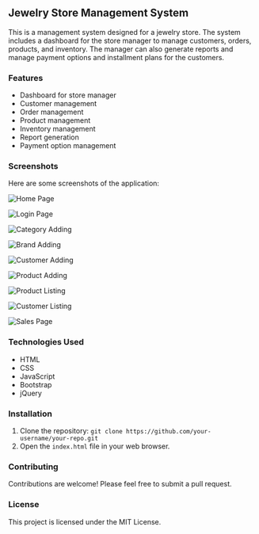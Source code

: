 ## Jewelry Store Management System

This is a management system designed for a jewelry store. The system includes a dashboard for the store manager to manage customers, orders, products, and inventory. The manager can also generate reports and manage payment options and installment plans for the customers.

### Features

- Dashboard for store manager
- Customer management
- Order management
- Product management
- Inventory management
- Report generation
- Payment option management

### Screenshots

Here are some screenshots of the application:

![Home Page](./Anasayfa.png)

![Login Page](./LoginSayfası.png)

![Category Adding](./KategoriEkleme.png)

![Brand Adding](./MarkaEkleme.png)

![Customer Adding](./MüsteriEkleme.png)

![Product Adding](./ÜrünEkleme.png)

![Product Listing](./ÜrünListeleme.png)

![Customer Listing](./MüsteriListeleme.png)

![Sales Page](./SatısSayfası.png)

### Technologies Used

- HTML
- CSS
- JavaScript
- Bootstrap
- jQuery

### Installation

1. Clone the repository: `git clone https://github.com/your-username/your-repo.git`
2. Open the `index.html` file in your web browser.

### Contributing

Contributions are welcome! Please feel free to submit a pull request.

### License

This project is licensed under the MIT License.
